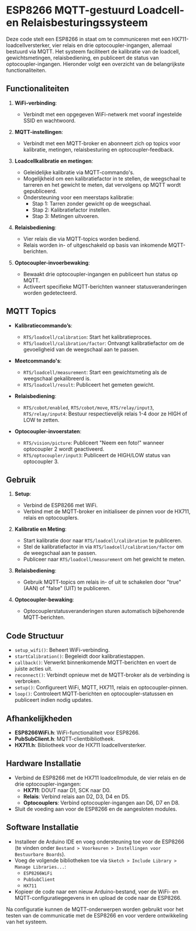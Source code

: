# ESP8266 MQTT-gestuurd Loadcell- en Relaisbesturingssysteem

Deze code stelt een ESP8266 in staat om te communiceren met een HX711-loadcellversterker, vier relais en drie optocoupler-ingangen, allemaal bestuurd via MQTT. Het systeem faciliteert de kalibratie van de loadcell, gewichtsmetingen, relaisbediening, en publiceert de status van optocoupler-ingangen. Hieronder volgt een overzicht van de belangrijkste functionaliteiten.

## Functionaliteiten

1. **WiFi-verbinding**:
   - Verbindt met een opgegeven WiFi-netwerk met vooraf ingestelde SSID en wachtwoord.

2. **MQTT-instellingen**:
   - Verbindt met een MQTT-broker en abonneert zich op topics voor kalibratie, metingen, relaisbesturing en optocoupler-feedback.

3. **Loadcellkalibratie en metingen**:
   - Geleidelijke kalibratie via MQTT-commando's.
   - Mogelijkheid om een kalibratiefactor in te stellen, de weegschaal te tarreren en het gewicht te meten, dat vervolgens op MQTT wordt gepubliceerd.
   - Ondersteuning voor een meerstaps kalibratie:
     - Stap 1: Tarren zonder gewicht op de weegschaal.
     - Stap 2: Kalibratiefactor instellen.
     - Stap 3: Metingen uitvoeren.

4. **Relaisbediening**:
   - Vier relais die via MQTT-topics worden bediend.
   - Relais worden in- of uitgeschakeld op basis van inkomende MQTT-berichten.

5. **Optocoupler-invoerbewaking**:
   - Bewaakt drie optocoupler-ingangen en publiceert hun status op MQTT.
   - Activeert specifieke MQTT-berichten wanneer statusveranderingen worden gedetecteerd.

## MQTT Topics

- **Kalibratiecommando’s**:  
  - `RTS/loadcell/calibration`: Start het kalibratieproces.
  - `RTS/loadcell/calibration/factor`: Ontvangt kalibratiefactor om de gevoeligheid van de weegschaal aan te passen.
  
- **Meetcommando's**:
  - `RTS/loadcell/measurement`: Start een gewichtsmeting als de weegschaal gekalibreerd is.
  - `RTS/loadcell/result`: Publiceert het gemeten gewicht.

- **Relaisbediening**:
  - `RTS/cobot/enabled`, `RTS/cobot/move`, `RTS/relay/input3`, `RTS/relay/input4`: Bestuur respectievelijk relais 1-4 door ze HIGH of LOW te zetten.

- **Optocoupler-invoerstaten**:
  - `RTS/vision/picture`: Publiceert "Neem een foto!" wanneer optocoupler 2 wordt geactiveerd.
  - `RTS/optocoupler/input3`: Publiceert de HIGH/LOW status van optocoupler 3.

## Gebruik

1. **Setup**:
   - Verbind de ESP8266 met WiFi.
   - Verbind met de MQTT-broker en initialiseer de pinnen voor de HX711, relais en optocouplers.

2. **Kalibratie en Meting**:
   - Start kalibratie door naar `RTS/loadcell/calibration` te publiceren.
   - Stel de kalibratiefactor in via `RTS/loadcell/calibration/factor` om de weegschaal aan te passen.
   - Publiceer naar `RTS/loadcell/measurement` om het gewicht te meten.

3. **Relaisbediening**:
   - Gebruik MQTT-topics om relais in- of uit te schakelen door "true" (AAN) of "false" (UIT) te publiceren.

4. **Optocoupler-bewaking**:
   - Optocouplerstatusveranderingen sturen automatisch bijbehorende MQTT-berichten.

## Code Structuur

- `setup_wifi()`: Beheert WiFi-verbinding.
- `startCalibration()`: Begeleidt door kalibratiestappen.
- `callback()`: Verwerkt binnenkomende MQTT-berichten en voert de juiste acties uit.
- `reconnect()`: Verbindt opnieuw met de MQTT-broker als de verbinding is verbroken.
- `setup()`: Configureert WiFi, MQTT, HX711, relais en optocoupler-pinnen.
- `loop()`: Controleert MQTT-berichten en optocoupler-statussen en publiceert indien nodig updates.

## Afhankelijkheden

- **ESP8266WiFi.h**: WiFi-functionaliteit voor ESP8266.
- **PubSubClient.h**: MQTT-clientbibliotheek.
- **HX711.h**: Bibliotheek voor de HX711 loadcellversterker.

## Hardware Installatie

- Verbind de ESP8266 met de HX711 loadcellmodule, de vier relais en de drie optocoupler-ingangen:
  - **HX711**: DOUT naar D1, SCK naar D0.
  - **Relais**: Verbind relais aan D2, D3, D4 en D5.
  - **Optocouplers**: Verbind optocoupler-ingangen aan D6, D7 en D8.
- Sluit de voeding aan voor de ESP8266 en de aangesloten modules.

## Software Installatie

- Installeer de Arduino IDE en voeg ondersteuning toe voor de ESP8266 (te vinden onder `Bestand > Voorkeuren > Instellingen voor Bestuurbare Boards`).
- Voeg de volgende bibliotheken toe via `Sketch > Include Library > Manage Libraries...`:
  - `ESP8266WiFi`
  - `PubSubClient`
  - `HX711`
- Kopieer de code naar een nieuw Arduino-bestand, voer de WiFi- en MQTT-configuratiegegevens in en upload de code naar de ESP8266.

Na configuratie kunnen de MQTT-onderwerpen worden gebruikt voor het testen van de communicatie met de ESP8266 en voor verdere ontwikkeling van het systeem.
